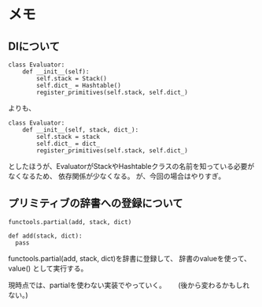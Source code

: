 # メモ

## DIについて


```
class Evaluator:
    def __init__(self):
        self.stack = Stack()
        self.dict_ = Hashtable()
        register_primitives(self.stack, self.dict_)
```
よりも、
```
class Evaluator:
    def __init__(self, stack, dict_):
        self.stack = stack
        self.dict_ = dict_
        register_primitives(self.stack, self.dict_)
 ```

としたほうが、EvaluatorがStackやHashtableクラスの名前を知っている必要がなくなるため、
依存関係が少なくなる。
が、今回の場合はやりすぎ。


## プリミティブの辞書への登録について
```
functools.partial(add, stack, dict)

def add(stack, dict):
  pass
```

functools.partial(add, stack, dict)を辞書に登録して、
辞書のvalueを使って、
value()
として実行する。

現時点では、partialを使わない実装でやっていく。　　
(後から変わるかもしれない。)